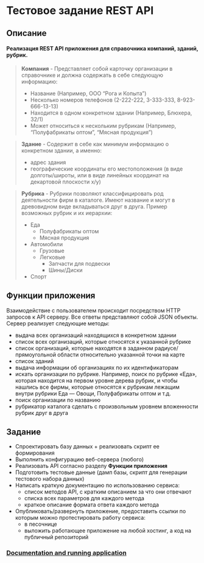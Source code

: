 # Тестовое задание REST API

## Описание

#### Реализация REST API приложения для справочника компаний, зданий, рубрик.

> **Компания** - Представляет собой карточку организации в справочнике и должна содержать в себе следующую информацию:
> * Название (Например, ООО “Рога и Копыта”)
> * Несколько номеров телефонов (2-222-222, 3-333-333, 8-923-666-13-13)
> * Находится в одном конкретном здании (Например, Блюхера, 32/1)
> * Может относиться к нескольким рубрикам (Например, “Полуфабрикаты оптом”, “Мясная продукция”)

> **Здание** - Содержит в себе как минимум информацию о конкретном здании, а именно:
> * адрес здания
> * географические координаты его местоположения (в виде долготы/широты, или в виде линейных координат на декартовой плоскости x/y)

> **Рубрика** - Рубрики позволяют классифицировать род деятельности фирм в каталоге. Имеют название и могут в древовидном виде вкладываться друг в друга. Пример возможных рубрик и их иерархии:
> * Еда
>   * Полуфабрикаты оптом
>   * Мясная продукция
> * Автомобили
>   * Грузовые
>   * Легковые
>     * Запчасти для подвески
>     * Шины/Диски
> * Спорт

## Функции приложения

Взаимодействие с пользователем происходит посредством HTTP запросов к API серверу. Все ответы представляют собой JSON объекты. Сервер реализует следующие методы:

* выдача всех организаций находящихся в конкретном здании
* список всех организаций, которые относятся к указанной рубрике
* список организаций, которые находятся в заданном радиусе/прямоугольной области относительно указанной точки на карте
* список зданий
* выдача информации об организациях по их идентификаторам
* искать организации по рубрике. Например, поиск по рубрике «Еда», которая находится на первом уровне дерева рубрик, и чтобы нашлись все фирмы, которые относятся к рубрикам лежащим внутри рубрики Еда — Овощи, Полуфабрикаты оптом и т.д.
* поиск организации по названию
* рубрикатор каталога сделать с произвольным уровнем вложенности рубрик друг в друга

## Задание

* Спроектировать базу данных + реализовать скрипт ее формирования
* Выполнить конфигурацию веб-сервера (любого)
* Реализовать API согласно разделу **Функции приложения**
* Подготовить тестовые данные (дамп базы, скрипт для генерации тестового набора данных)
* Написать краткую документацию по использованию сервиса:
  * список методов API, с кратким описанием за что они отвечают
  * списка всех параметров для каждого метода
  * краткое описание формата ответа каждого метода
* Опубликовать/развернуть приложение, предоставить ссылки по которым можно протестировать работу сервиса:
  * в песочнице
  * выложить работающее приложение на любой хостинг, а код на публичный репозиторий

### [Documentation and running application](http://185.244.210.11:8080)